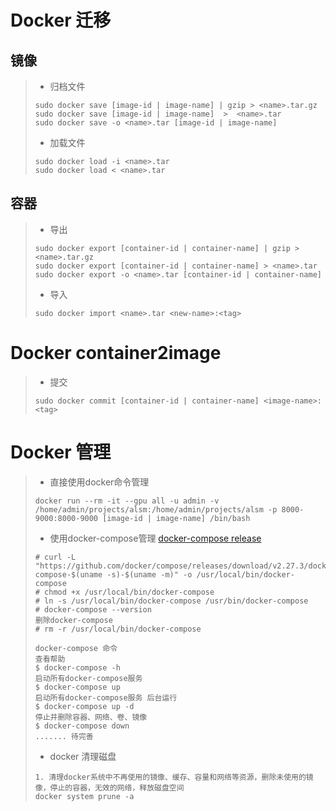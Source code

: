 # Docker 迁移
## 镜像
> * 归档文件
> ```Shell
> sudo docker save [image-id | image-name] | gzip > <name>.tar.gz
> sudo docker save [image-id | image-name]  >  <name>.tar
> sudo docker save -o <name>.tar [image-id | image-name]
> ```
> * 加载文件
> ```Shell
> sudo docker load -i <name>.tar
> sudo docker load < <name>.tar
> ```
## 容器
> * 导出
> ```Shell
> sudo docker export [container-id | container-name] | gzip > <name>.tar.gz
> sudo docker export [container-id | container-name] > <name>.tar
> sudo docker export -o <name>.tar [container-id | container-name] 
> ```
> * 导入
> ```Shell
> sudo docker import <name>.tar <new-name>:<tag>
> ```
# Docker container2image
> * 提交
> ```Shell
> sudo docker commit [container-id | container-name] <image-name>:<tag>
> ```
# Docker 管理
> * 直接使用docker命令管理
> ```Shell
> docker run --rm -it --gpu all -u admin -v /home/admin/projects/alsm:/home/admin/projects/alsm -p 8000-9000:8000-9000 [image-id | image-name] /bin/bash
> ```
> * 使用docker-compose管理 [docker-compose release](https://github.com/docker/compose/releases)
> ```Shell
> # curl -L "https://github.com/docker/compose/releases/download/v2.27.3/docker-compose-$(uname -s)-$(uname -m)" -o /usr/local/bin/docker-compose
> # chmod +x /usr/local/bin/docker-compose
> # ln -s /usr/local/bin/docker-compose /usr/bin/docker-compose
> # docker-compose --version
> 删除docker-compose 
> # rm -r /usr/local/bin/docker-compose
> 
> docker-compose 命令
> 查看帮助
> $ docker-compose -h
> 启动所有docker-compose服务
> $ docker-compose up
> 启动所有docker-compose服务 后台运行
> $ docker-compose up -d
> 停止并删除容器、网络、卷、镜像  
> $ docker-compose down
> ....... 待完善
> ```
> * docker 清理磁盘
> ```Shell
> 1. 清理docker系统中不再使用的镜像、缓存、容量和网络等资源，删除未使用的镜像，停止的容器，无效的网络，释放磁盘空间
> docker system prune -a
> ```
